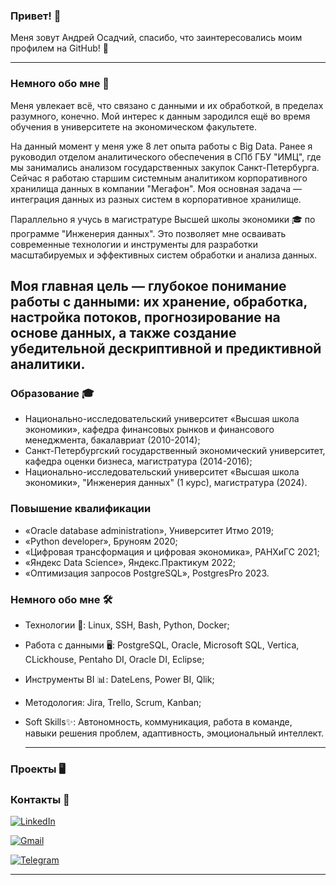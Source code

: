 ### Привет! 👋
Меня зовут Андрей Осадчий, спасибо, что заинтересовались моим профилем на GitHub! 🚀

---
### Немного обо мне 🤔
Меня увлекает всё, что связано с данными и их обработкой, в пределах разумного, конечно. Мой интерес к данным зародился ещё во время обучения в университете на экономическом факультете.

На данный момент у меня уже 8 лет опыта работы с Big Data. Ранее я руководил отделом аналитического обеспечения в СПб ГБУ "ИМЦ", где мы занимались анализом государственных закупок Санкт-Петербурга. Сейчас я работаю старшим системным аналитиком корпоративного хранилища данных в компании "Мегафон". Моя основная задача — интеграция данных из разных систем в корпоративное хранилище.

Параллельно я учусь в магистратуре Высшей школы экономики 🎓 по программе "Инженерия данных". Это позволяет мне осваивать современные технологии и инструменты для разработки масштабируемых и эффективных систем обработки и анализа данных. 

Моя главная цель — глубокое понимание работы с данными: их хранение, обработка, настройка потоков, прогнозирование на основе данных, а также создание убедительной дескриптивной и предиктивной аналитики.
---

### Образование 🎓
- Национально-исследовательский университет «Высшая школа экономики», кафедра финансовых рынков и финансового менеджмента, бакалавриат (2010-2014);
- Санкт-Петербургский государственный экономический университет, кафедра оценки бизнеса, магистратура (2014-2016);
- Национально-исследовательский университет «Высшая школа экономики», "Инженерия данных" (1 курс), магистратура (2024).
### Повышение квалификации 
- «Oracle database administration», Университет Итмо 2019;
- «Python developer», Бруноям 2020;
- «Цифровая трансформация и цифровая экономика», РАНХиГС 2021;
- «Яндекс Data Science», Яндекс.Практикум 2022;
- «Оптимизация запросов PostgreSQL», PostgresPro 2023.

### Немного обо мне 🛠️
- Технологии 🔭: Linux, SSH, Bash, Python, Docker;
- Работа с данными 🖥️: PostgreSQL, Oracle, Microsoft SQL, Vertica, CLickhouse, Pentaho DI, Oracle DI, Eclipse;
- Инструменты BI 📊: DateLens, Power BI, Qlik;
- Методология: Jira, Trello, Scrum, Kanban;
- Soft Skills✨: Автономность, коммуникация, работа в команде, навыки решения проблем, адаптивность, эмоциональный интеллект.

  ---
### Проекты 🖥️
 
### Контакты 📱

[![LinkedIn](https://img.shields.io/badge/LinkedIn-0077B5?style=for-the-badge&logo=linkedin&logoColor=white)](https://www.linkedin.com/in/andrey-osadchiy-520783b2/)

[![Gmail](https://img.shields.io/badge/Gmail-D14836?style=for-the-badge&logo=gmail&logoColor=white)](mailto:spbgpuosadchiy@gmail.com)

[![Telegram](https://img.shields.io/badge/Telegram-2CA5E0?style=for-the-badge&logo=telegram&logoColor=white)](https://t.me/Andrey_osadchiy)




---

<!--
**andrey-osadchiy/andrey-osadchiy** is a ✨ _special_ ✨ repository because its `README.md` (this file) appears on your GitHub profile.

Here are some ideas to get you started:

- 🔭 I’m currently working on ...
- 🌱 I’m currently learning ...
- 👯 I’m looking to collaborate on ...
- 🤔 I’m looking for help with ...
- 💬 Ask me about ...
- 📫 How to reach me: ...
- 😄 Pronouns: ...
- ⚡ Fun fact: ...
-->
